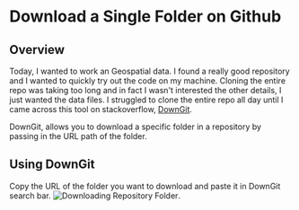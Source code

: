 # Download a Single Folder on Github
## Overview
Today, I wanted to work an Geospatial data. I found a really good repository and I wanted to quickly try out the code on my machine.
Cloning the entire repo was taking too long and in fact I wasn't interested the other details, I just wanted the data files. I struggled to 
clone the entire repo all day until I came across this tool on stackoverflow, [DownGit](https://minhaskamal.github.io/DownGit).

DownGit, allows you to download a specific folder in a repository by passing in the URL path of the folder.

## Using DownGit
Copy the URL of the folder you want to download and paste it in DownGit search bar.
![Downloading Repository Folder](\_images\downgit.PNG "Downloading Repository Folder").
